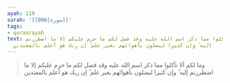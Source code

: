 ```yaml
---
ayah: 119
surah: '[[006|سورة]]'
tags:
- quran/ayah
text: وما لكم ألا تأكلوا مما ذكر اسم الله عليه وقد فصل لكم ما حرم عليكم إلا ما اضطررتم
  إليه ۗ وإن كثيرا ليضلون بأهوائهم بغير علم ۗ إن ربك هو أعلم بالمعتدين
---
```

> وما لكم ألا تأكلوا مما ذكر اسم الله عليه وقد فصل لكم ما حرم عليكم إلا ما اضطررتم إليه ۗ وإن كثيرا ليضلون بأهوائهم بغير علم ۗ إن ربك هو أعلم بالمعتدين
